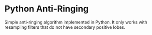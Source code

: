 # Python Anti-Ringing
Simple anti-ringing algorithm implemented in Python. It only works with resampling filters that do not have secondary positive lobes.
